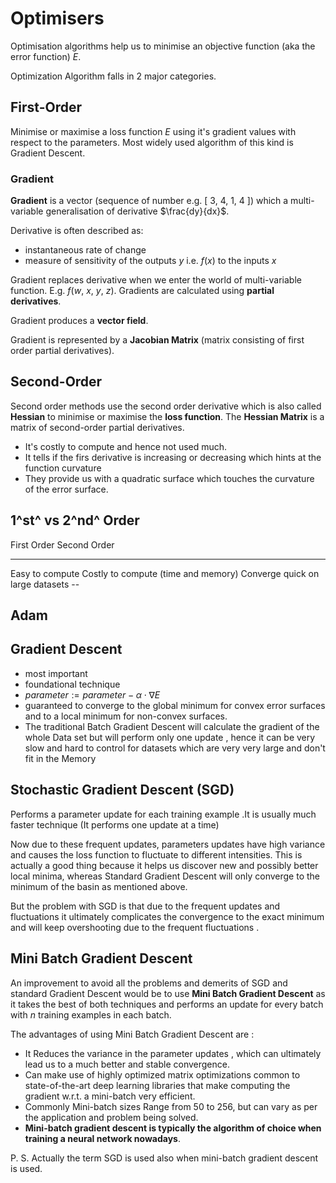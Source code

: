 # Optimisers

Optimisation algorithms help us to minimise an objective function (aka
the error function) $E$.

Optimization Algorithm falls in 2 major categories.

## First-Order

Minimise or maximise a loss function $E$ using it's gradient values with
respect to the parameters. Most widely used algorithm of this kind is
Gradient Descent.

### Gradient

**Gradient** is a vector (sequence of number e.g. $[\ 3,\ 4,\ 1,\ 4\ ]$)
which a multi-variable generalisation of derivative $\frac{dy}{dx}$.

Derivative is often described as:

-   instantaneous rate of change
-   measure of sensitivity of the outputs $y$ i.e. $f(x)$ to the inputs
    $x$

Gradient replaces derivative when we enter the world of multi-variable
function. E.g. $f(w,\ x,\ y,\ z)$. Gradients are calculated using
**partial derivatives**.

Gradient produces a **vector field**.

Gradient is represented by a **Jacobian Matrix** (matrix consisting of
first order partial derivatives).

## Second-Order

Second order methods use the second order derivative which is also
called **Hessian** to minimise or maximise the **loss function**. The
**Hessian Matrix** is a matrix of second-order partial derivatives.

-   It's costly to compute and hence not used much.
-   It tells if the firs derivative is increasing or decreasing which
    hints at the function curvature
-   They provide us with a quadratic surface which touches the curvature
    of the error surface.

## 1^st^ vs 2^nd^ Order

  First Order                        Second Order
  ---------------------------------- -------------------------------------
  Easy to compute                    Costly to compute (time and memory)
  Converge quick on large datasets   --

## Adam

## Gradient Descent

-   most important
-   foundational technique
-   $parameter := parameter - \alpha \cdot \nabla E$
-   guaranteed to converge to the global minimum for convex error
    surfaces and to a local minimum for non-convex surfaces.
-   The traditional Batch Gradient Descent will calculate the gradient
    of the whole Data set but will perform only one update , hence it
    can be very slow and hard to control for datasets which are very
    very large and don't fit in the Memory

## Stochastic Gradient Descent (SGD)

Performs a parameter update for each training example .It is usually
much faster technique (It performs one update at a time)

Now due to these frequent updates, parameters updates have high variance
and causes the loss function to fluctuate to different intensities. This
is actually a good thing because it helps us discover new and possibly
better local minima, whereas Standard Gradient Descent will only
converge to the minimum of the basin as mentioned above.

But the problem with SGD is that due to the frequent updates and
fluctuations it ultimately complicates the convergence to the exact
minimum and will keep overshooting due to the frequent fluctuations .

## Mini Batch Gradient Descent

An improvement to avoid all the problems and demerits of SGD and
standard Gradient Descent would be to use **Mini Batch Gradient
Descent** as it takes the best of both techniques and performs an update
for every batch with $n$ training examples in each batch.

The advantages of using Mini Batch Gradient Descent are :

-   It Reduces the variance in the parameter updates , which can
    ultimately lead us to a much better and stable convergence.
-   Can make use of highly optimized matrix optimizations common to
    state-of-the-art deep learning libraries that make computing the
    gradient w.r.t. a mini-batch very efficient.
-   Commonly Mini-batch sizes Range from 50 to 256, but can vary as per
    the application and problem being solved.
-   **Mini-batch gradient descent is typically the algorithm of choice
    when training a neural network nowadays**.

P. S. Actually the term SGD is used also when mini-batch gradient
descent is used.
